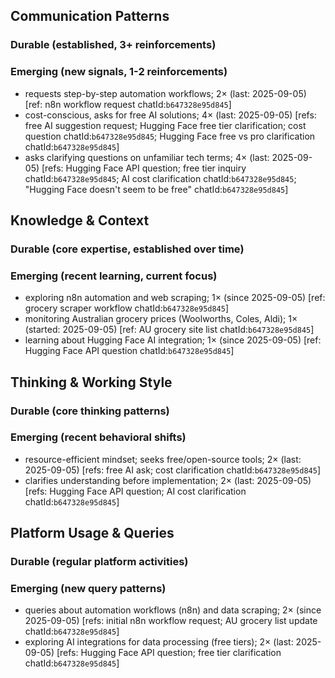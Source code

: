## Communication Patterns
### Durable (established, 3+ reinforcements)

### Emerging (new signals, 1-2 reinforcements)
- requests step-by-step automation workflows; 2× (last: 2025-09-05) [ref: n8n workflow request chatId:`b647328e95d845`]
- cost-conscious, asks for free AI solutions; 4× (last: 2025-09-05) [refs: free AI suggestion request; Hugging Face free tier clarification; cost question chatId:`b647328e95d845`; Hugging Face free vs pro clarification chatId:`b647328e95d845`]
- asks clarifying questions on unfamiliar tech terms; 4× (last: 2025-09-05) [refs: Hugging Face API question; free tier inquiry chatId:`b647328e95d845`; AI cost clarification chatId:`b647328e95d845`; "Hugging Face doesn't seem to be free" chatId:`b647328e95d845`]

## Knowledge & Context
### Durable (core expertise, established over time)

### Emerging (recent learning, current focus)
- exploring n8n automation and web scraping; 1× (since 2025-09-05) [ref: grocery scraper workflow chatId:`b647328e95d845`]
- monitoring Australian grocery prices (Woolworths, Coles, Aldi); 1× (started: 2025-09-05) [ref: AU grocery site list chatId:`b647328e95d845`]
- learning about Hugging Face AI integration; 1× (since 2025-09-05) [ref: Hugging Face API question chatId:`b647328e95d845`]

## Thinking & Working Style
### Durable (core thinking patterns)

### Emerging (recent behavioral shifts)
- resource-efficient mindset; seeks free/open-source tools; 2× (last: 2025-09-05) [refs: free AI ask; cost clarification chatId:`b647328e95d845`]
- clarifies understanding before implementation; 2× (last: 2025-09-05) [refs: Hugging Face API question; AI cost clarification chatId:`b647328e95d845`]

## Platform Usage & Queries
### Durable (regular platform activities)

### Emerging (new query patterns)
- queries about automation workflows (n8n) and data scraping; 2× (since 2025-09-05) [refs: initial n8n workflow request; AU grocery list update chatId:`b647328e95d845`]
- exploring AI integrations for data processing (free tiers); 2× (last: 2025-09-05) [refs: Hugging Face API question; free tier clarification chatId:`b647328e95d845`]